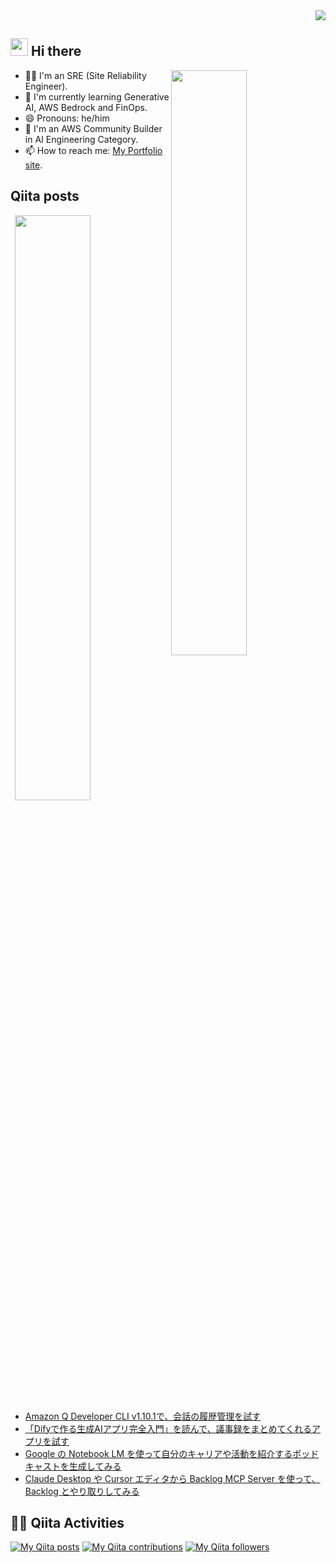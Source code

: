 <div align="right">
  <img src="https://komarev.com/ghpvc/?username=revsystem" />
</div>

## <img src="https://media.giphy.com/media/hvRJCLFzcasrR4ia7z/giphy.gif" width="28"> Hi there

<p><img align="right" width="49%" src="https://github-readme-stats.vercel.app/api?username=revsystem&theme=vue-dark&show_icons=true&locale=en&layout=compact" /></p>

- 🧑‍💻 I'm an SRE (Site Reliability Engineer).
- 🌱 I'm currently learning Generative AI, AWS Bedrock and FinOps.
- 😄 Pronouns: he/him
- 🔭 I'm an AWS Community Builder in AI Engineering Category.
- 📫 How to reach me: [My Portfolio site](https://rev-system.net).

## Qiita posts

<p><img align="right" width="49%" src="https://github-readme-stats.vercel.app/api/top-langs/?username=revsystem&theme=vue-dark&layout=compact" /></p>

<!-- BLOG-POST-LIST:START -->
- [Amazon Q Developer CLI v1.10.1で、会話の履歴管理を試す](https://qiita.com/revsystem/items/5734679572cb6d5c4827)
- [「Difyで作る生成AIアプリ完全入門」を読んで、議事録をまとめてくれるアプリを試す](https://qiita.com/revsystem/items/19b057686c9012801fc5)
- [Google の Notebook LM を使って自分のキャリアや活動を紹介するポッドキャストを生成してみる](https://qiita.com/revsystem/items/fe44e3188ea963ccafd3)
- [Claude Desktop や Cursor エディタから Backlog MCP Server を使って、Backlog とやり取りしてみる](https://qiita.com/revsystem/items/b8b9288a0e9ff2e22840)
<!-- BLOG-POST-LIST:END -->

## 🏃‍♀️ Qiita Activities

[![My Qiita posts](https://qiita-badge.apiapi.app/s/revsystem/posts.svg)](http://qiita.com/revsystem) [![My Qiita contributions](https://qiita-badge.apiapi.app/s/revsystem/contributions.svg)](http://qiita.com/revsystem) [![My Qiita followers](https://qiita-badge.apiapi.app/s/revsystem/followers.svg)](http://qiita.com/revsystem)
